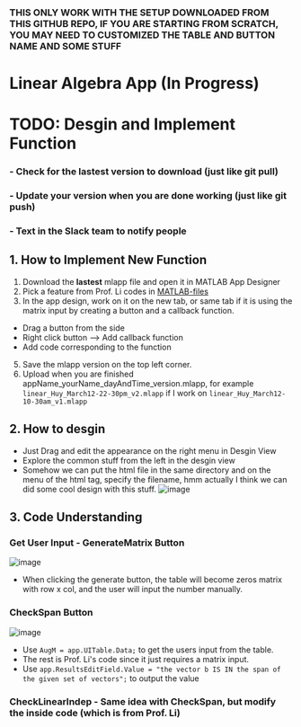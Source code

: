 ### THIS ONLY WORK WITH THE SETUP DOWNLOADED FROM THIS GITHUB REPO, IF YOU ARE STARTING FROM SCRATCH, YOU MAY NEED TO CUSTOMIZED THE TABLE AND BUTTON NAME AND SOME STUFF

# Linear Algebra App (In Progress)

# TODO: Desgin and Implement Function

### - Check for the lastest version to download (just like git pull)
### - Update your version when you are done working (just like git push)
### - Text in the Slack team to notify people

## 1. How to Implement New Function
1. Download the **lastest** mlapp file and open it in MATLAB App Designer
2. Pick a feature from Prof. Li codes in [MATLAB-files](./MATLAB-files)
3. In the app design, work on it on the new tab, or same tab if it is using the matrix input by creating a button and a callback function.
  - Drag a button from the side
  - Right click button --> Add callback function
  - Add code corresponding to the function
5. Save the mlapp version on the top left corner.
6. Upload when you are finished appName_yourName_dayAndTime_version.mlapp, for example `linear_Huy_March12-22-30pm_v2.mlapp` if I work on `linear_Huy_March12-10-30am_v1.mlapp`

## 2. How to desgin
- Just Drag and edit the appearance on the right menu in Desgin View
- Explore the common stuff from the left in the desgin view
- Somehow we can put the html file in the same directory and on the menu of the html tag, specify the filename, hmm actually I think we can did some cool design with this stuff. 
![image](https://github.com/Ai4Math/MATLAB-GUI/assets/114793725/4b0a666a-24a9-4b73-8919-b8408e6f6f92)


## 3. Code Understanding 

### Get User Input - GenerateMatrix Button
![image](https://github.com/Ai4Math/MATLAB-GUI/assets/114793725/222bd6df-d964-4c3c-8efa-a0d2b862bdc5)
- When clicking the generate button, the table will become zeros matrix with row x col, and the user will input the number manually.

### CheckSpan Button
![image](https://github.com/Ai4Math/MATLAB-GUI/assets/114793725/8f7e5ebe-a88b-4bf8-ab4f-4cc7ac49b669)
- Use `AugM = app.UITable.Data;` to get the users input from the table.
- The rest is Prof. Li's code since it just requires a matrix input.
- Use `app.ResultsEditField.Value = "the vector b IS IN the span of the given set of vectors";` to output the value


### CheckLinearIndep - Same idea with CheckSpan, but modify the inside code (which is from Prof. Li)

